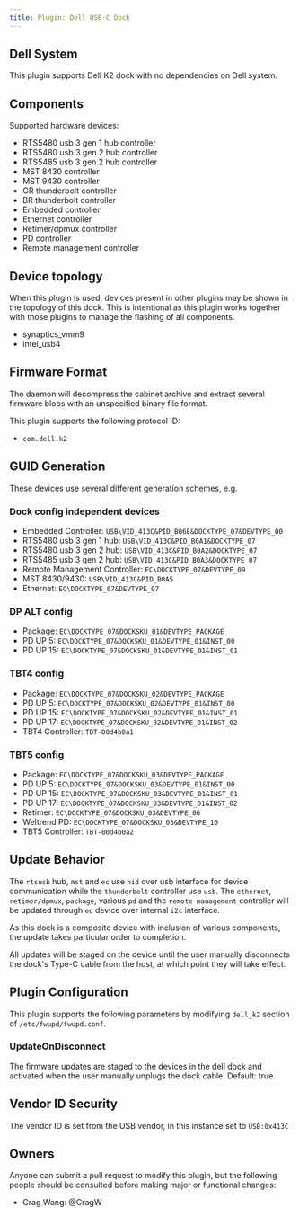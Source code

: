 ```yaml
---
title: Plugin: Dell USB-C Dock
---
```


## Dell System

This plugin supports Dell K2 dock with no dependencies on Dell system.

## Components

Supported hardware devices:

* RTS5480 usb 3 gen 1 hub controller
* RTS5480 usb 3 gen 2 hub controller
* RTS5485 usb 3 gen 2 hub controller
* MST 8430 controller
* MST 9430 controller
* GR thunderbolt controller
* BR thunderbolt controller
* Embedded controller
* Ethernet controller
* Retimer/dpmux controller
* PD controller
* Remote management controller

## Device topology

When this plugin is used, devices present in other plugins may be shown in
the topology of this dock.  This is intentional as this plugin works together
with those plugins to manage the flashing of all components.

* synaptics_vmm9
* intel_usb4

## Firmware Format

The daemon will decompress the cabinet archive and extract several firmware
blobs with an unspecified binary file format.

This plugin supports the following protocol ID:

* `com.dell.k2`

## GUID Generation

These devices use several different generation schemes, e.g.

### Dock config independent devices

* Embedded Controller: `USB\VID_413C&PID_B06E&DOCKTYPE_07&DEVTYPE_00`
* RTS5480 usb 3 gen 1 hub: `USB\VID_413C&PID_B0A1&DOCKTYPE_07`
* RTS5480 usb 3 gen 2 hub: `USB\VID_413C&PID_B0A2&DOCKTYPE_07`
* RTS5485 usb 3 gen 2 hub: `USB\VID_413C&PID_B0A3&DOCKTYPE_07`
* Remote Management Controller: `EC\DOCKTYPE_07&DEVTYPE_09`
* MST 8430/9430: `USB\VID_413C&PID_B0A5`
* Ethernet: `EC\DOCKTYPE_07&DEVTYPE_07`

### DP ALT config

* Package: `EC\DOCKTYPE_07&DOCKSKU_01&DEVTYPE_PACKAGE`
* PD UP 5: `EC\DOCKTYPE_07&DOCKSKU_01&DEVTYPE_01&INST_00`
* PD UP 15: `EC\DOCKTYPE_07&DOCKSKU_01&DEVTYPE_01&INST_01`

### TBT4 config

* Package: `EC\DOCKTYPE_07&DOCKSKU_02&DEVTYPE_PACKAGE`
* PD UP 5: `EC\DOCKTYPE_07&DOCKSKU_02&DEVTYPE_01&INST_00`
* PD UP 15: `EC\DOCKTYPE_07&DOCKSKU_02&DEVTYPE_01&INST_01`
* PD UP 17: `EC\DOCKTYPE_07&DOCKSKU_02&DEVTYPE_01&INST_02`
* TBT4 Controller: `TBT-00d4b0a1`

### TBT5 config

* Package: `EC\DOCKTYPE_07&DOCKSKU_03&DEVTYPE_PACKAGE`
* PD UP 5: `EC\DOCKTYPE_07&DOCKSKU_03&DEVTYPE_01&INST_00`
* PD UP 15: `EC\DOCKTYPE_07&DOCKSKU_03&DEVTYPE_01&INST_01`
* PD UP 17: `EC\DOCKTYPE_07&DOCKSKU_03&DEVTYPE_01&INST_02`
* Retimer: `EC\DOCKTYPE_07&DOCKSKU_03&DEVTYPE_06`
* Weltrend PD: `EC\DOCKTYPE_07&DOCKSKU_03&DEVTYPE_10`
* TBT5 Controller: `TBT-00d4b0a2`

## Update Behavior

The `rtsusb` hub, `mst` and `ec` use `hid` over usb interface for device
communication while the `thunderbolt` controller use `usb`.  The `ethernet`,
`retimer/dpmux`, `package`, various `pd` and the `remote management` controller
will be updated through `ec` device over internal `i2c` interface.

As this dock is a composite device with inclusion of various components, the
update takes particular order to completion.

All updates will be staged on the device until the user manually disconnects
the dock's Type-C cable from the host, at which point they will take effect.

## Plugin Configuration

This plugin supports the following parameters by modifying `dell_k2` section
of `/etc/fwupd/fwupd.conf`.

### UpdateOnDisconnect

The firmware updates are staged to the devices in the dell dock and activated
when the user manually unplugs the dock cable. Default: true.

## Vendor ID Security

The vendor ID is set from the USB vendor, in this instance set to `USB:0x413C`

## Owners

Anyone can submit a pull request to modify this plugin, but the following people should be
consulted before making major or functional changes:

* Crag Wang: @CragW
